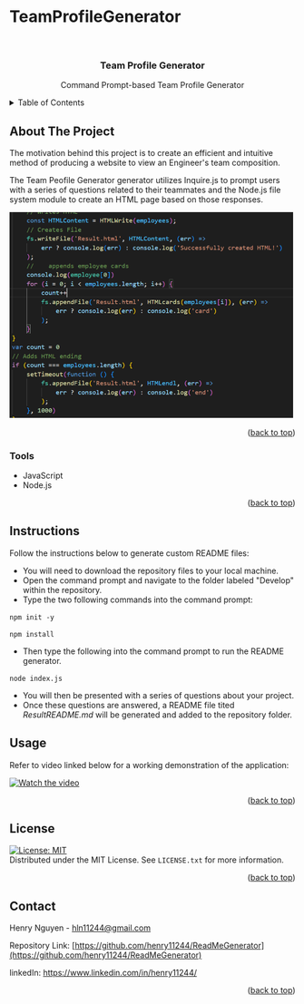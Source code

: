 # TeamProfileGenerator

<div id="top"></div>

<br />
<div align="center">


<h3 align="center">Team Profile Generator</h3>

  <p align="center">
    Command Prompt-based Team Profile Generator
    <br />
  </p>
</div>

<details>
  <summary>Table of Contents</summary>
  <ol>
    <li><a href="#about-the-project">About The Project</a></li>
    <li><a href="#tools">Tools</a></li>
    <li><a href="#instructions">Instructions</a></li>
    <li><a href="#usage">Usage</a></li>
    <li><a href="#license">License</a></li>
    <li><a href="#contact">Contact</a></li>
  </ol>
</details>

## About The Project

The motivation behind this project is to create an efficient and intuitive method of producing a website to view an Engineer's team composition. 

The Team Peofile Generator generator utilizes Inquire.js to prompt users with a series of questions related to their teammates and the Node.js file system module to create an HTML page based on those responses. 

<img src="img/JS%20Image.png" alt="JavaScript Screenshot" style="width:500px;"/>

<p align="right">(<a href="#top">back to top</a>)</p>

### Tools

* JavaScript
* Node.js

<p align="right">(<a href="#top">back to top</a>)</p>

## Instructions

Follow the instructions below to generate custom README files: 

- You will need to download the repository files to your local machine. 
- Open the command prompt and navigate to the folder labeled "Develop" within the repository.
- Type the two following commands into the command prompt: 
```
npm init -y 
```
```
npm install
``` 
- Then type the following into the command prompt to run the README generator.
```
node index.js
```
- You will then be presented with a series of questions about your project.
- Once these questions are answered, a README file tited <i>ResultREADME.md </i> will be generated and added to the repository folder. 

## Usage

Refer to video linked below for a working demonstration of the application:

[![Watch the video](Develop/VideoPreview.png)](https://drive.google.com/file/d/1Yy7wYpJ-u6JIj_37esFNXO0dZydKXQz0/view?usp=sharing)


<p align="right">(<a href="#top">back to top</a>)</p>

## License

[![License: MIT](https://img.shields.io/badge/License-MIT-yellow.svg)](https://opensource.org/licenses/MIT)
<br>Distributed under the MIT License. See `LICENSE.txt` for more information.

<p align="right">(<a href="#top">back to top</a>)</p>

## Contact

Henry Nguyen -  hln11244@gmail.com

Repository Link: [https://github.com/henry11244/ReadMeGenerator](https://github.com/henry11244/ReadMeGenerator)

linkedIn: https://www.linkedin.com/in/henry11244/

<p align="right">(<a href="#top">back to top</a>)</p>


